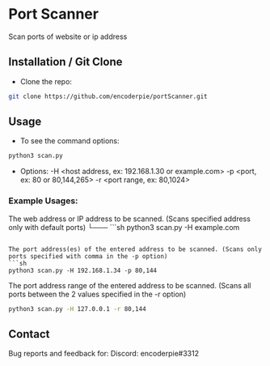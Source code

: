 # Port Scanner
Scan ports of website or ip address

## Installation / Git Clone

* Clone the repo:
 ```sh
git clone https://github.com/encoderpie/portScanner.git
 ```
 
## Usage

* To see the command options:
 ```sh
python3 scan.py
 ```
 
* Options:
  -H <host address, ex: 192.168.1.30 or example.com>
  -p <port, ex: 80 or 80,144,265>
  -r <port range, ex: 80,1024>

### Example Usages:
The web address or IP address to be scanned. (Scans specified address only with default ports)
└─── ```sh
python3 scan.py -H example.com
 ```

The port address(es) of the entered address to be scanned. (Scans only ports specified with comma in the -p option)
```sh
python3 scan.py -H 192.168.1.34 -p 80,144
 ```

The port address range of the entered address to be scanned. (Scans all ports between the 2 values specified in the -r option)
```sh
python3 scan.py -H 127.0.0.1 -r 80,144
 ```
 
## Contact
Bug reports and feedback for:
Discord: encoderpie#3312
